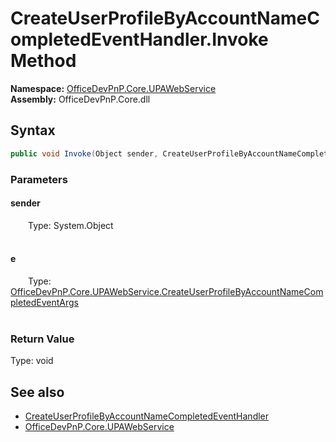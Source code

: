 # CreateUserProfileByAccountNameCompletedEventHandler.Invoke Method  
  

**Namespace:** [OfficeDevPnP.Core.UPAWebService](OfficeDevPnP.Core.UPAWebService.md)  
**Assembly:** OfficeDevPnP.Core.dll  
## Syntax
```C#
public void Invoke(Object sender, CreateUserProfileByAccountNameCompletedEventArgs e)
```
### Parameters
#### sender  
&emsp;&emsp;Type: System.Object  
&emsp;&emsp;  

  

#### e  
&emsp;&emsp;Type: [OfficeDevPnP.Core.UPAWebService.CreateUserProfileByAccountNameCompletedEventArgs](OfficeDevPnP.Core.UPAWebService.CreateUserProfileByAccountNameCompletedEventArgs.md)  
&emsp;&emsp;  

  

### Return Value
Type: void  

## See also
- [CreateUserProfileByAccountNameCompletedEventHandler](OfficeDevPnP.Core.UPAWebService.CreateUserProfileByAccountNameCompletedEventHandler.md) 
- [OfficeDevPnP.Core.UPAWebService](OfficeDevPnP.Core.UPAWebService.md) 
